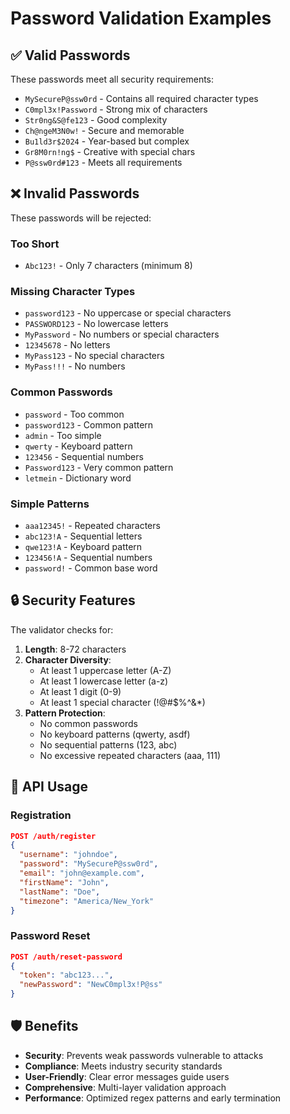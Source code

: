 # Password Validation Examples

## ✅ Valid Passwords

These passwords meet all security requirements:

- `MySecureP@ssw0rd` - Contains all required character types
- `C0mpl3x!Password` - Strong mix of characters
- `Str0ng&S@fe123` - Good complexity
- `Ch@ngeM3N0w!` - Secure and memorable
- `Bu1ld3r$2024` - Year-based but complex
- `Gr8M0rn!ng$` - Creative with special chars
- `P@ssw0rd#123` - Meets all requirements

## ❌ Invalid Passwords

These passwords will be rejected:

### Too Short
- `Abc123!` - Only 7 characters (minimum 8)

### Missing Character Types
- `password123` - No uppercase or special characters
- `PASSWORD123` - No lowercase letters
- `MyPassword` - No numbers or special characters
- `12345678` - No letters
- `MyPass123` - No special characters
- `MyPass!!!` - No numbers

### Common Passwords
- `password` - Too common
- `password123` - Common pattern
- `admin` - Too simple
- `qwerty` - Keyboard pattern
- `123456` - Sequential numbers
- `Password123` - Very common pattern
- `letmein` - Dictionary word

### Simple Patterns
- `aaa12345!` - Repeated characters
- `abc123!A` - Sequential letters
- `qwe123!A` - Keyboard pattern
- `123456!A` - Sequential numbers
- `password!` - Common base word

## 🔒 Security Features

The validator checks for:

1. **Length**: 8-72 characters
2. **Character Diversity**: 
   - At least 1 uppercase letter (A-Z)
   - At least 1 lowercase letter (a-z)
   - At least 1 digit (0-9)
   - At least 1 special character (!@#$%^&*)
3. **Pattern Protection**:
   - No common passwords
   - No keyboard patterns (qwerty, asdf)
   - No sequential patterns (123, abc)
   - No excessive repeated characters (aaa, 111)

## 📝 API Usage

### Registration
```json
POST /auth/register
{
  "username": "johndoe",
  "password": "MySecureP@ssw0rd",
  "email": "john@example.com",
  "firstName": "John",
  "lastName": "Doe",
  "timezone": "America/New_York"
}
```

### Password Reset
```json
POST /auth/reset-password
{
  "token": "abc123...",
  "newPassword": "NewC0mpl3x!P@ss"
}
```

## 🛡️ Benefits

- **Security**: Prevents weak passwords vulnerable to attacks
- **Compliance**: Meets industry security standards
- **User-Friendly**: Clear error messages guide users
- **Comprehensive**: Multi-layer validation approach
- **Performance**: Optimized regex patterns and early termination